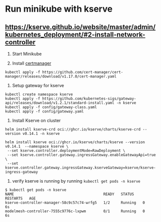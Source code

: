 # Run minikube with kserve
## https://kserve.github.io/website/master/admin/kubernetes_deployment/#2-install-network-controller
1. Start Minikube

1. Install [certmanager](https://cert-manager.io/docs/installation/)
```
kubectl apply -f https://github.com/cert-manager/cert-manager/releases/download/v1.17.0/cert-manager.yaml
```

1. Setup gateway for kserve
```
kubectl create namespace kserve
kubectl apply -f https://github.com/kubernetes-sigs/gateway-api/releases/download/v1.2.1/standard-install.yaml -n kserve
kubectl apply -f config/gateway-class.yaml
kubectl apply -f config/gateway.yaml
```

1. Install Kserve on cluster
```
helm install kserve-crd oci://ghcr.io/kserve/charts/kserve-crd --version v0.14.1 -n kserve

helm install kserve oci://ghcr.io/kserve/charts/kserve --version v0.14.1  --namespace kserve \
 --set kserve.controller.deploymentMode=RawDeployment \
 --set kserve.controller.gateway.ingressGateway.enableGatewayApi=true \
 --set kserve.controller.gateway.ingressGateway.kserveGateway=kserve/kserve-ingress-gateway
````

1. verify kserve is running by running `kubectl get pods -n kserve`
```
$ kubectl get pods -n kserve
NAME                                         READY   STATUS    RESTARTS   AGE
kserve-controller-manager-58c9c57c74-wrfg5   1/2     Running   0          6s
modelmesh-controller-7555c9776c-lxpwm        0/1     Running   0          6s
```
